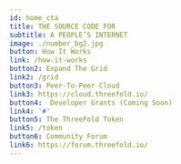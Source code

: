 ```yaml
---
id: home_cta
title: THE SOURCE CODE FOR 
subtitle: A PEOPLE’S INTERNET
image: ./number_bg2.jpg
button: How It Works
link: /how-it-works
button2: Expand The Grid
link2: /grid
button3: Peer-To-Peer Cloud
link3: https://cloud.threefold.io/
button4:  Developer Grants (Coming Soon)
link4: '#'
button5: The ThreeFold Token
link5: /token
button6: Community Forum
link6: https://forum.threefold.io/
---
```

